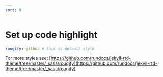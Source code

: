 ```yaml
---
sort: 9
---
```


# Set up code highlight
```yml
rougify: github # this is default style
```

For more styles see: [https://github.com/rundocs/jekyll-rtd-theme/tree/master/_sass/rougify](https://github.com/rundocs/jekyll-rtd-theme/tree/master/_sass/rougify)
